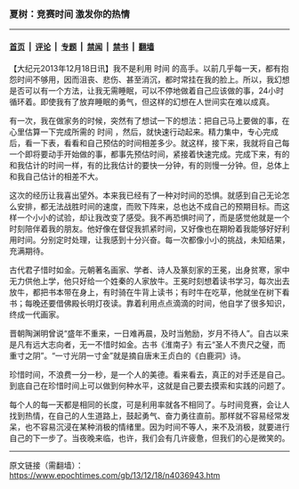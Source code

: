 ### 夏树：竞赛时间 激发你的热情

---

#### [首页](../../../..?n4036943) &nbsp;|&nbsp; [评论](../../../../../epoch-comment?n4036943) &nbsp;|&nbsp; [专题](../../../../../epoch-special?n4036943) &nbsp;|&nbsp; [禁闻](../../../../../epoch-news?n4036943) &nbsp;|&nbsp; [禁书](../../../../../books?n4036943) &nbsp;|&nbsp; [翻墙](https://github.com/gfw-breaker/nogfw/blob/master/README.md?n4036943)


<div class="post_content" id="artbody" itemprop="articleBody">
 <!-- article content begin -->
 <p>
  【大纪元2013年12月18日讯】我不是利用
  <ok href="https://www.epochtimes.com/gb/tag/%E6%97%B6%E9%97%B4.html">
   时间
  </ok>
  的高手。以前几乎每一天，都有抱怨时间不够用，因而沮丧、悲伤、甚至消沉，都时常挂在我的脸上。所以，我幻想是否可以有一个方法，让我无需睡眠，可以不停地做着自己应该做的事，24小时循环着。即使我有了放弃睡眠的勇气，但这样的幻想在人世间实在难以成真。
 </p>
 <p>
  有一次，我在做家务的时候，突然有了想试一下的想法：把自己马上要做的事，在心里估算一下完成所需的
  <ok href="https://www.epochtimes.com/gb/tag/%E6%97%B6%E9%97%B4.html">
   时间
  </ok>
  ，然后，就快速行动起来。精力集中，专心完成后，看一下表，看看和自己预估的时间相差多少。就这样，接下来，我就将自己每一个即将要动手开始做的事，都事先预估时间，紧接着快速完成。完成下来，有的和我估计的时间一样，有的比我估计的要快一分钟，有的则慢一分钟。但，总体上和我自己估计的相差不大。
 </p>
 <p>
  这次的经历让我喜出望外。本来我已经有了一种对时间的恐惧。就感到自己无论怎么安排，都无法战胜时间的速度，而败下阵来，总也达不成自己的预期目标。而这样一个小小的试验，却让我改变了感受。我不再恐惧时间了，而是感觉他就是一个时刻陪伴着我的朋友。他好像在督促我抓紧时间，又好像也在期盼着我能够好好利用时间。分别定时处理，让我感到十分兴奋。每一次都像小小的挑战，未知结果，充满期待。
 </p>
 <p>
  古代君子惜时如金。元朝著名画家、学者、诗人及篆刻家的王冕，出身贫寒，家中无力供他上学，他只好给一个姓秦的人家放牛。王冕时刻想着读书学习，每次出去放牛，都把书本带在身上，有时骑在牛背上读书；有时牛在吃草，他就坐在树下看书；每晚还要借佛殿长明灯夜读。靠着利用点点滴滴的时间，他自学了很多知识，终成一代画家。
 </p>
 <p>
  晋朝陶渊明曾说“盛年不重来，一日难再晨，及时当勉励，岁月不待人”。自古以来是凡有远大志向者，无一不惜时如金。古书《淮南子》有云“圣人不贵尺之璧，而重寸之阴”。“一寸光阴一寸金”就是摘自唐末王贞白的《白鹿洞》诗。
 </p>
 <p>
  珍惜时间，不浪费一分一秒，是一个人的美德。看来看去，真正的对手还是自己。到底自己在珍惜时间上可以做到何种水平，这就是自己要去摸索和实践的问题了。
 </p>
 <p>
  每个人的每一天都是相同的长度，可是利用率就各不相同了。与时间竞赛，会让人找到热情，在自己的人生道路上，鼓起勇气、奋力勇往直前。那样就不容易经常发呆，也不容易沉浸在某种消极的情绪里。因为时间不等人，来不及消极，就要进行自己的下一步了。当夜晚来临，也许，我们会有几许疲惫，但我们的心是微笑的。
 </p>
 <!-- article content end -->
 <div id="below_article_ad">
 </div>
</div>


---

原文链接（需翻墙）：https://www.epochtimes.com/gb/13/12/18/n4036943.htm